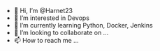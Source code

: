 - 👋 Hi, I’m @Harnet23
- 👀 I’m interested in Devops
- 🌱 I’m currently learning Python, Docker, Jenkins
- 💞️ I’m looking to collaborate on ...
- 📫 How to reach me ...

<!---
Harnet23/Harnet23 is a ✨ special ✨ repository because its `README.md` (this file) appears on your GitHub profile.
You can click the Preview link to take a look at your changes.
--->
